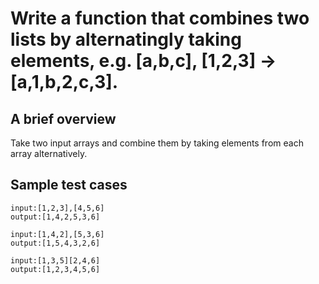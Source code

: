 # Write a function that combines two lists by alternatingly taking elements, e.g. [a,b,c], [1,2,3] → [a,1,b,2,c,3].

## A brief overview

Take two input arrays and combine them by taking elements from each array alternatively.

## Sample test cases

```
input:[1,2,3],[4,5,6]
output:[1,4,2,5,3,6]
```

```
input:[1,4,2],[5,3,6]
output:[1,5,4,3,2,6]
```

```
input:[1,3,5][2,4,6]
output:[1,2,3,4,5,6]
```

